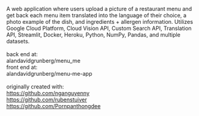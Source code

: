 A web application where users upload a picture of a restaurant menu and get back each menu item translated into the language of their choice, a photo example of the dish, and ingredients + allergen information. Utilizes Google Cloud Platform, Cloud Vision API, Custom Search API, Translation API, Streamlit, Docker, Heroku, Python, NumPy, Pandas, and multiple datasets.
<br><br>
back end at:<br>
alandavidgrunberg/menu_me<br>
front end at:<br>
alandavidgrunberg/menu-me-app<br>
<br>
originally created with:<br>
https://github.com/nganguyenny<br>
https://github.com/rubenstuiver<br>
https://github.com/Pornpanthongdee<br>
